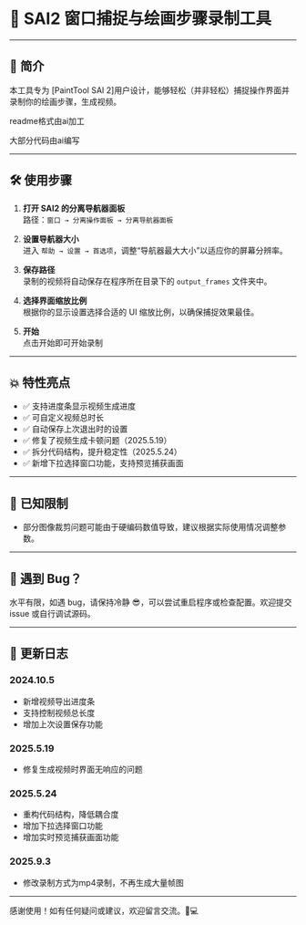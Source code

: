# 🎨 SAI2 窗口捕捉与绘画步骤录制工具

---

## 📌 简介

本工具专为 [PaintTool SAI 2]用户设计，能够轻松（并非轻松）捕捉操作界面并录制你的绘画步骤，生成视频。

readme格式由ai加工

大部分代码由ai编写

---

## 🛠️ 使用步骤

1. **打开 SAI2 的分离导航器面板**  
   路径：`窗口 → 分离操作面板 → 分离导航器面板`

2. **设置导航器大小**  
   进入 `帮助 → 设置 → 首选项`，调整“导航器最大大小”以适应你的屏幕分辨率。

3. **保存路径**  
  录制的视频将自动保存在程序所在目录下的 `output_frames` 文件夹中。

4. **选择界面缩放比例**  
   根据你的显示设置选择合适的 UI 缩放比例，以确保捕捉效果最佳。

5. **开始**  
   点击开始即可开始录制

---

## 💥 特性亮点

- ✅ 支持进度条显示视频生成进度  
- ✅ 可自定义视频总时长  
- ✅ 自动保存上次退出时的设置  
- ✅ 修复了视频生成卡顿问题（2025.5.19）  
- ✅ 拆分代码结构，提升稳定性（2025.5.24）  
- ✅ 新增下拉选择窗口功能，支持预览捕获画面  

---

## 🧱 已知限制

- 部分图像裁剪问题可能由于硬编码数值导致，建议根据实际使用情况调整参数。

---

## 🐞 遇到 Bug？

水平有限，如遇 bug，请保持冷静 😎，可以尝试重启程序或检查配置。欢迎提交 issue 或自行调试源码。

---

## 📅 更新日志

### 2024.10.5
- 新增视频导出进度条
- 支持控制视频总长度
- 增加上次设置保存功能

### 2025.5.19
- 修复生成视频时界面无响应的问题

### 2025.5.24
- 重构代码结构，降低耦合度
- 增加下拉选择窗口功能
- 增加实时预览捕获画面功能
  
### 2025.9.3
- 修改录制方式为mp4录制，不再生成大量帧图
---

感谢使用！如有任何疑问或建议，欢迎留言交流。🎨💻
